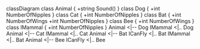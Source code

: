 classDiagram
    class Animal {
        +string Sound()
    }
    class Dog {
        +int NumberOfNipples
    }
    class Cat {
        +int NumberOfNipples
    }
    class Bat {
        +int NumberOfWings
        +int NumberOfNipples
    }
    class Bee {
        +int NumberOfWings
    }
    class IMammal {
        +int NumberOfNipples
    }
    Animal <|-- Dog
    IMammal <|.. Dog
    Animal <|-- Cat
    IMammal <|.. Cat
    Animal <|-- Bat
    ICanFly <|.. Bat
    IMammal <|.. Bat
    Animal <|-- Bee
    ICanFly <|.. Bee